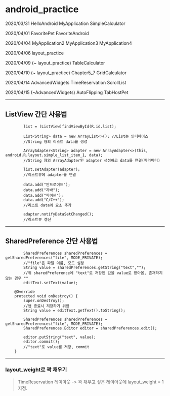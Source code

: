# android_practice

2020/03/31 HelloAndroid MyApplication SimpleCalculator

2020/04/01 FavoritePet FavoriteAndroid

2020/04/04 MyApplication2 MyApplication3 MyApplication4

2020/04/06 layout_practice

2020/04/09 (~ layout_practice) TableCalculator

2020/04/10 (~ layout_practice) Chapter5_7 GridCalculator

2020/04/14 AdvancedWidgets TimeReservation ScrollList

2020/04/15 (~AdvancedWidgets) AutoFlipping TabHostPet

-----------------------

## ListView 간단 사용법

```
        list = (ListView)findViewById(R.id.list); 

        List<String> data = new ArrayList<>(); //List는 인터페이스
        //String 형의 리스트 data를 생성
       
        ArrayAdapter<String> adapter = new ArrayAdapter<>(this, android.R.layout.simple_list_item_1, data);
        //String 형의 ArrayAdapter인 adapter 생성하고 data를 연결(파라미터)
        
        list.setAdapter(adapter);
        //리스트뷰에 adapter를 연결
        
        data.add("안드로이드");
        data.add("자바");
        data.add("파이썬");
        data.add("C/C++");
        //리스트 data에 요소 추가
        
        adapter.notifyDataSetChanged();
        //리스트뷰 갱신
```
----------------------

## SharedPreference 간단 사용법

```
        SharedPreferences sharedPreferences = getSharedPreferences("file", MODE_PRIVATE);
        //"file"은 파일 이름, 모드 설정
        String value = sharedPreferences.getString("text","");
        //위 sharedPreference에 "text"로 저장된 값을 value로 받아옴, 존재하지 않는 경우 ""
        editText.setText(value);
```

```
    @Override
    protected void onDestroy() {
        super.onDestroy();
        //앱 종료시 저장하기 위함
        String value = editText.getText().toString();
        
        SharedPreferences sharedPreferences = getSharedPreferences("file", MODE_PRIVATE);
        SharedPreferences.Editor editor = sharedPreferences.edit();
        
        editor.putString("text", value);
        editor.commit();
        //"text"로 value를 저장, commit
    }
```
----------------------

### layout_weight로 꽉 채우기
> TimeReservation 레이아웃 -> 꽉 채우고 싶은 레이아웃에 layout_weight = 1 지정. 
